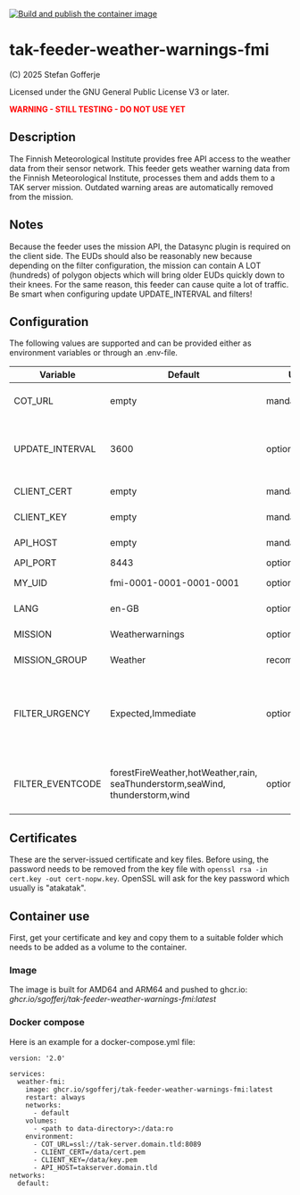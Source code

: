 
[![Build and publish the container image](https://github.com/sgofferj/tak-feeder-weather-warnings-fmi/actions/workflows/actions.yml/badge.svg)](https://github.com/sgofferj/tak-feeder-weather-warnings-fmi/actions/workflows/actions.yml)

# tak-feeder-weather-warnings-fmi

(C) 2025 Stefan Gofferje

Licensed under the GNU General Public License V3 or later.

<strong style="color: red;">WARNING - STILL TESTING - DO NOT USE YET</strong>

## Description
The Finnish Meteorological Institute provides free API access to the weather data from their sensor network. This feeder gets
weather warning data from the Finnish Meteorological Institute, processes them and adds them to a TAK server mission. Outdated
warning areas are automatically removed from the mission.


## Notes
Because the feeder uses the mission API, the Datasync plugin is required on the client side. The EUDs should also be reasonably
new because depending on the filter configuration, the mission can contain A LOT (hundreds) of polygon objects which will bring
older EUDs quickly down to their knees.
For the same reason, this feeder can cause quite a lot of traffic. Be smart when configuring update UPDATE_INTERVAL and filters!

## Configuration
The following values are supported and can be provided either as environment variables or through an .env-file.

| Variable | Default | Use | Purpose |
|----------|---------|-----|---------|
| COT_URL | empty | mandatory | TAK server full URL, e.g. ssl://takserver:8089 |
| UPDATE_INTERVAL | 3600 | optional | Interval between data updates in seconds - how often should we get data? |
| CLIENT_CERT | empty | mandatory | User certificate in PEM format |
| CLIENT_KEY | empty | mandatory | User certificate key file in PEM format |
| API_HOST | empty | mandatory | host or IP for the TAK server API |
| API_PORT | 8443 | optional | TAK server API port |
| MY_UID | fmi-0001-0001-0001-0001 | optional | Sets the UID used by the feeder |
| LANG | en-GB | optional | Feed language to be fetched |
| MISSION | Weatherwarnings | optional | Name of the mission |
| MISSION_GROUP | Weather | recommended | Access groups for the mission |
| FILTER_URGENCY | Expected,Immediate | optional | Case-sensitive, comma-separated list of urgency codes filter for. Available codes: Immediate, Expected, Future. |
| FILTER_EVENTCODE | forestFireWeather,hotWeather,rain,<br>seaThunderstorm,seaWind,<br>thunderstorm,wind | optional | Case-sensitive, comma-separated list of event codes to filter for. Default includes all known. |


## Certificates
These are the server-issued certificate and key files. Before using, the password needs to be removed from the key file with `openssl rsa -in cert.key -out cert-nopw.key`. OpenSSL will ask for the key password which usually is "atakatak".

## Container use
First, get your certificate and key and copy them to a suitable folder which needs to be added as a volume to the container.

### Image
The image is built for AMD64 and ARM64 and pushed to ghcr.io: *ghcr.io/sgofferj/tak-feeder-weather-warnings-fmi:latest*

### Docker compose
Here is an example for a docker-compose.yml file:
```
version: '2.0'

services:
  weather-fmi:
    image: ghcr.io/sgofferj/tak-feeder-weather-warnings-fmi:latest
    restart: always
    networks:
      - default
    volumes:
      - <path to data-directory>:/data:ro
    environment:
      - COT_URL=ssl://tak-server.domain.tld:8089
      - CLIENT_CERT=/data/cert.pem
      - CLIENT_KEY=/data/key.pem
      - API_HOST=takserver.domain.tld
networks:
  default:
